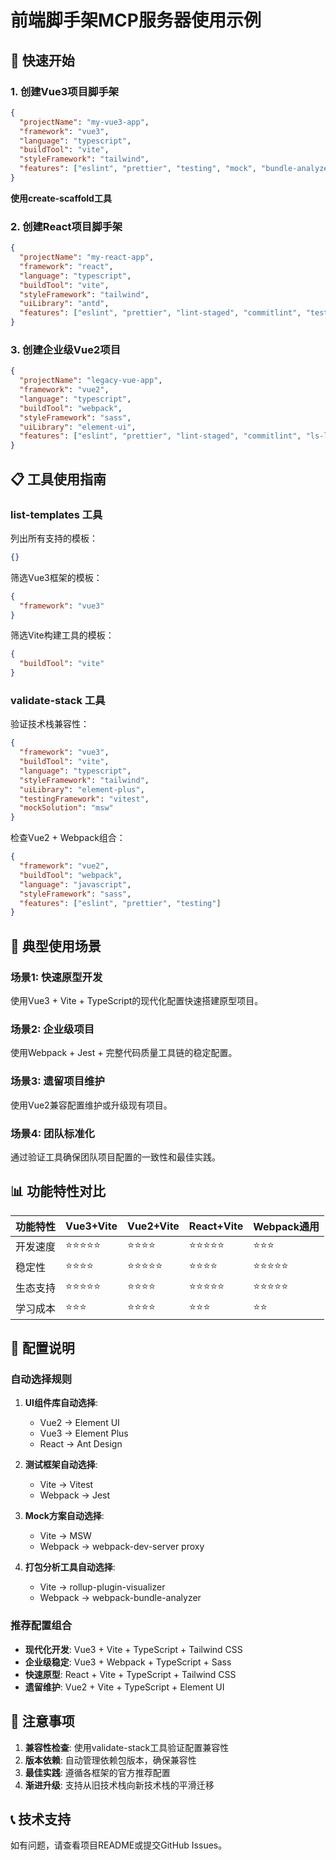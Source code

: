 # 前端脚手架MCP服务器使用示例

## 🚀 快速开始

### 1. 创建Vue3项目脚手架

```json
{
  "projectName": "my-vue3-app",
  "framework": "vue3",
  "language": "typescript",
  "buildTool": "vite",
  "styleFramework": "tailwind",
  "features": ["eslint", "prettier", "testing", "mock", "bundle-analyzer"]
}
```

**使用create-scaffold工具**

### 2. 创建React项目脚手架

```json
{
  "projectName": "my-react-app", 
  "framework": "react",
  "language": "typescript",
  "buildTool": "vite",
  "styleFramework": "tailwind",
  "uiLibrary": "antd",
  "features": ["eslint", "prettier", "lint-staged", "commitlint", "testing", "mock"]
}
```

### 3. 创建企业级Vue2项目

```json
{
  "projectName": "legacy-vue-app",
  "framework": "vue2", 
  "language": "typescript",
  "buildTool": "webpack",
  "styleFramework": "sass",
  "uiLibrary": "element-ui",
  "features": ["eslint", "prettier", "lint-staged", "commitlint", "ls-lint", "testing", "mock", "bundle-analyzer"]
}
```

## 📋 工具使用指南

### list-templates 工具

列出所有支持的模板：
```json
{}
```

筛选Vue3框架的模板：
```json
{
  "framework": "vue3"
}
```

筛选Vite构建工具的模板：
```json
{
  "buildTool": "vite"
}
```

### validate-stack 工具

验证技术栈兼容性：
```json
{
  "framework": "vue3",
  "buildTool": "vite",
  "language": "typescript",
  "styleFramework": "tailwind",
  "uiLibrary": "element-plus",
  "testingFramework": "vitest",
  "mockSolution": "msw"
}
```

检查Vue2 + Webpack组合：
```json
{
  "framework": "vue2",
  "buildTool": "webpack",
  "language": "javascript",
  "styleFramework": "sass",
  "features": ["eslint", "prettier", "testing"]
}
```

## 🎯 典型使用场景

### 场景1: 快速原型开发
使用Vue3 + Vite + TypeScript的现代化配置快速搭建原型项目。

### 场景2: 企业级项目
使用Webpack + Jest + 完整代码质量工具链的稳定配置。

### 场景3: 遗留项目维护
使用Vue2兼容配置维护或升级现有项目。

### 场景4: 团队标准化
通过验证工具确保团队项目配置的一致性和最佳实践。

## 📊 功能特性对比

| 功能特性 | Vue3+Vite | Vue2+Vite | React+Vite | Webpack通用 |
|----------|-----------|-----------|------------|-------------|
| 开发速度 | ⭐⭐⭐⭐⭐ | ⭐⭐⭐⭐ | ⭐⭐⭐⭐⭐ | ⭐⭐⭐ |
| 稳定性 | ⭐⭐⭐⭐ | ⭐⭐⭐⭐⭐ | ⭐⭐⭐⭐ | ⭐⭐⭐⭐⭐ |
| 生态支持 | ⭐⭐⭐⭐⭐ | ⭐⭐⭐⭐ | ⭐⭐⭐⭐⭐ | ⭐⭐⭐⭐⭐ |
| 学习成本 | ⭐⭐⭐ | ⭐⭐⭐⭐ | ⭐⭐⭐ | ⭐⭐ |

## 🔧 配置说明

### 自动选择规则

1. **UI组件库自动选择**:
   - Vue2 → Element UI
   - Vue3 → Element Plus  
   - React → Ant Design

2. **测试框架自动选择**:
   - Vite → Vitest
   - Webpack → Jest

3. **Mock方案自动选择**:
   - Vite → MSW
   - Webpack → webpack-dev-server proxy

4. **打包分析工具自动选择**:
   - Vite → rollup-plugin-visualizer
   - Webpack → webpack-bundle-analyzer

### 推荐配置组合

- **现代化开发**: Vue3 + Vite + TypeScript + Tailwind CSS
- **企业级稳定**: Vue3 + Webpack + TypeScript + Sass  
- **快速原型**: React + Vite + TypeScript + Tailwind CSS
- **遗留维护**: Vue2 + Vite + TypeScript + Element UI

## 🚨 注意事项

1. **兼容性检查**: 使用validate-stack工具验证配置兼容性
2. **版本依赖**: 自动管理依赖包版本，确保兼容性
3. **最佳实践**: 遵循各框架的官方推荐配置
4. **渐进升级**: 支持从旧技术栈向新技术栈的平滑迁移

## 📞 技术支持

如有问题，请查看项目README或提交GitHub Issues。